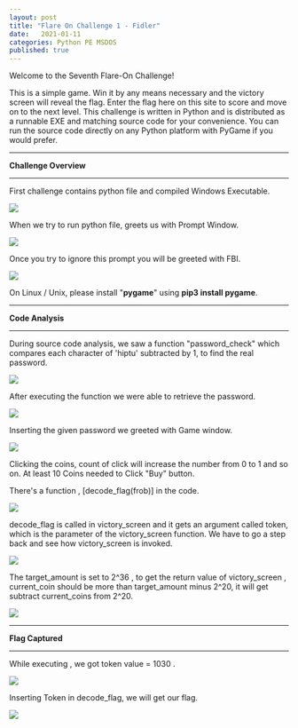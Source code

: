 ```yaml
---
layout: post
title: "Flare On Challenge 1 - Fidler"
date:   2021-01-11
categories: Python PE MSDOS
published: true
---
```


Welcome to the Seventh Flare-On Challenge!

This is a simple game. Win it by any means necessary and the victory screen will reveal the flag. Enter the flag here on this site to score and move on to the next level.
This challenge is written in Python and is distributed as a runnable EXE and matching source code for your convenience. You can run the source code directly on any Python platform with PyGame if you would prefer.

----
[](#header-1)**Challenge Overview**

----

First challenge contains python file and compiled Windows Executable.

![](https://yashomer1994.github.io/yash007.github.io/assets/file.png)

When we try to run python file, greets us with Prompt Window.

![](https://yashomer1994.github.io/yash007.github.io/assets/Window.png)

Once you try to ignore this prompt you will be greeted with FBI.

![](https://yashomer1994.github.io/yash007.github.io/assets/FBI.png)

On Linux / Unix, please install "**pygame**" using **pip3 install pygame**.

----

[](#header-2)**Code Analysis**

----

During source code analysis, we saw a function "password_check" which compares each character of 'hiptu' subtracted by 1, to find the real password.

![](https://yashomer1994.github.io/yash007.github.io/assets/func1.png)

After executing the function we were able to retrieve the password.

![](https://yashomer1994.github.io/yash007.github.io/assets/pass1.png)

Inserting the given password we greeted with Game window.

![](https://yashomer1994.github.io/yash007.github.io/assets/game.png)

Clicking the coins, count of click will increase the number from 0 to 1 and so on. At least 10 Coins needed to Click "Buy" button.

There's a function , [decode_flag(frob)] in the code. 

 ![](https://yashomer1994.github.io/yash007.github.io/assets/decode.png)

decode_flag  is called in victory_screen and it gets an argument called token, which is the parameter of the victory_screen function. We have to go a step back and see how victory_screen is invoked.

![](https://yashomer1994.github.io/yash007.github.io/assets/victory.png)

The target_amount is set to 2^36 , to get the return value of victory_screen , current_coin should be more than target_amount minus 2^20, it will get subtract current_coins from 2^20.

![](https://yashomer1994.github.io/yash007.github.io/assets/screen.png)

----

[](#header-3)**Flag Captured**

----

While executing , we got token value = 1030 .

![](https://yashomer1994.github.io/yash007.github.io/assets/result.png)

Inserting Token in decode_flag, we will get our flag.

![](https://yashomer1994.github.io/yash007.github.io/assets/flag1.png)

